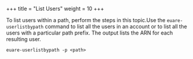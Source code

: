 +++
title = "List Users"
weight = 10
+++

To list users within a path, perform the steps in this topic.Use the `euare-userlistbypath` command to list all the users in an account or to list all the users with a particular path prefix. The output lists the ARN for each resulting user. 


    euare-userlistbypath -p <path>

